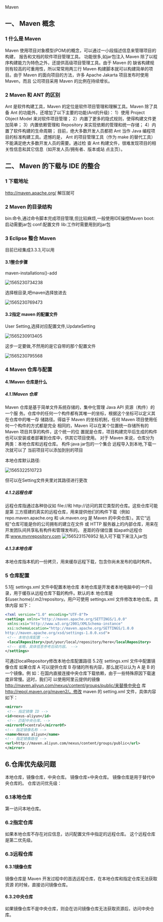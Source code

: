 Maven
## 一、 Maven 概念
### 1 什么是 Maven
Maven 使用项目对象模型(POM)的概念，可以通过一小段描述信息来管理项目的构建，
报告和文档的软件项目管理工具。
功能很多,如jar包注入
Maven 除了以程序构建能力为特色之外，还提供高级项目管理工具。由于 Maven 的
缺省构建规则有较高的可重用性，所以常常用两三行 Maven 构建脚本就可以构建简单的项
目。由于 Maven 的面向项目的方法，许多 Apache Jakarta 项目发布时使用 Maven，而且
公司项目采用 Maven 的比例在持续增长。
### 2 Maven 和 ANT 的区别
Ant 是软件构建工具，Maven 的定位是软件项目管理和理解工具。Maven 除了具备 Ant
的功能外，还增加了以下主要的功能(Ant的升级)：
1）使用 Project Object Model 来对软件项目管理；
2）内置了更多的隐式规则，使得构建文件更加简单；
3）内置依赖管理和 Repository 来实现依赖的管理和统一存储；
4）内置了软件构建的生命周期；
目前，绝大多数开发人员都把 Ant 当作 Java 编程项目的标准构建工具。遗憾的是，
Ant 的项目管理工具（作为 make 的替代工具）不能满足绝大多数开发人员的需要。通过检
查 Ant 构建文件，很难发现项目的相关性信息和其它信息（如开发人员/拥有者、版本或站
点主页）。
## 二、 Maven 的下载与 IDE 的整合
### 1 下载地址
http://maven.apache.org/
解压就可
### 2 Maven 的目录结构
bin:命令,通过命令脚本完成项目管理,但比较麻烦,一般使用IDE操控Maven
boot:启动需要jar包
conf:配置文件
lib:工作时需要用到的jar包
### 3 Eclipse 整合 Maven

目前已经集成3.3.3,可以用

#### 3.1整合步骤

maven-installations()-add

![1565230734238](C:\Users\1\AppData\Roaming\Typora\typora-user-images\1565230734238.png)

选择根目录,吧maven选择放进去

![1565230769473](C:\Users\1\AppData\Roaming\Typora\typora-user-images\1565230769473.png)

#### 3.2指定 maven 的配置文件

User Setting,选择对应配置文件,UpdateSetting

![1565230913405](C:\Users\1\AppData\Roaming\Typora\typora-user-images\1565230913405.png)

这步一定要做,不然用的是它自带的那个配置文件

![1565230795568](C:\Users\1\AppData\Roaming\Typora\typora-user-images\1565230795568.png)

### 4 Maven 仓库与配置

#### 4.1Maven 仓库是什么

##### 4.1.1Maven 仓库

Maven 仓库是基于简单文件系统存储的，集中化管理 Java API 资源（构件）的一个服
务。仓库中的任何一个构件都有其唯一的坐标，根据这个坐标可以定义其在仓库中的唯一存
储路径。得益于 Maven 的坐标机制，任何 Maven 项目使用任何一个构件的方式都是完全
相同的，Maven 可以在某个位置统一存储所有的 Maven 项目共享的构件，这个统一的位
置就是仓库，项目构建完毕后生成的构件也可以安装或者部署到仓库中，供其它项目使用。
对于 Maven 来说，仓库分为两类：本地仓库和远程仓库。
构件:java jar包的一个集合
远程导入到本地,下载一次就可以了
当前项目可以添加到别的项目

本地仓库默认路径:

![1565322510723](C:\Users\1\AppData\Roaming\Typora\typora-user-images\1565322510723.png)

但可以在Setting文件夹里对其路径进行更改

##### 4.1.2远程仓库

远程仓库指通过各种协议如 file://和 http://访问的其它类型的仓库。这些仓库可能是第
三方搭建的真实的远程仓库，用来提供他们的构件下载（例如 repo.maven.apache.org 和
uk.maven.org 是 Maven 的中央仓库）。其它“远程”仓库可能是你的公司拥有的建立在文件
或 HTTP 服务器上的内部仓库，用来在开发团队间共享私有构件和管理发布的。
差距的存储位置
如apath远程仓库:www.mvnrepository.com 
![1565231576952](C:\Users\1\AppData\Roaming\Typora\typora-user-images\1565231576952.png)
贴入可下载下来注入jar包

##### 4.1.3本地仓库
本地仓库指本机的一份拷贝，用来缓存远程下载，包含你尚未发布的临时构件。
### 5 仓库配置
5.1在 settings.xml 文件中配置本地仓库
本地仓库是开发者本地电脑中的一个目录，用于缓存从远程仓库下载的构件。默认的本
地仓库是${user.home}/.m2/repository。用户可使用 settings.xml 文件修改本地仓库。具体内容
如下：

```xml
<?xml version="1.0" encoding="UTF-8"?>
<settings xmlns="http://maven.apache.org/SETTINGS/1.0.0"
 xmlns:xsi="http://www.w3.org/2001/XMLSchema-instance"
 xsi:schemaLocation="http://maven.apache.org/SETTINGS/1.0.0
http://maven.apache.org/xsd/settings-1.0.0.xsd">
 <!-- 本地仓库配置 -->
 <localRepository>/put/your/local/repository/here</localRepository>
 <!-- 省略，具体信息参考后续内容。 -->
</settings>
```

可通过localRepository修改本地仓库配置路径
5.2在 settings.xml 文件中配置镜像仓库
如果仓库 A 可以提供仓库 B 存储的所有内容，那么就可以认为 A 是 B 的一个镜像。例
如：在国内直接连接中央仓库下载依赖，由于一些特殊原因下载速度非常慢。这时，我们可
以使用阿里云提供的镜像 http://maven.aliyun.com/nexus/content/groups/public/来替换中央仓
库 http://repol.maven.org/maven2/。修改 maven 的 setting.xml 文件，具体内容如下：

```xml
<mirror>
 <!-- 指定镜像 ID -->
<id>nexus-aliyun</id>
 <!-- 匹配中央仓库。-->
<mirrorOf>central</mirrorOf>
<!-- 指定镜像名称 -->
<name>Nexus aliyun</name>
<!-- 指定镜像路径 -->
<url>http://maven.aliyun.com/nexus/content/groups/public</url>
</mirror>
```



## 6.仓库优先级问题

本地仓库，镜像仓库，中央仓库。
镜像仓库=中央仓库。 镜像仓库是用于替代中央仓库的。
仓库访问优先级：
### 6.1本地仓库
第一访问本地仓库。
### 6.2指定仓库
如果本地仓库不存在对应信息，访问配置文件中指定的远程仓库。
这个远程仓库是第二优先级。
### 6.3远程仓库
#### 6.3.1镜像仓库
镜像仓库是 Maven 开发过程中的首选远程仓库，在本地仓库和指定仓库无法获取资源
的时候，直接访问镜像仓库。
#### 6.3.2中央仓库
如果镜像仓库不是中央仓库，则会在访问镜像仓库无法获取资源后，访问中央仓库。